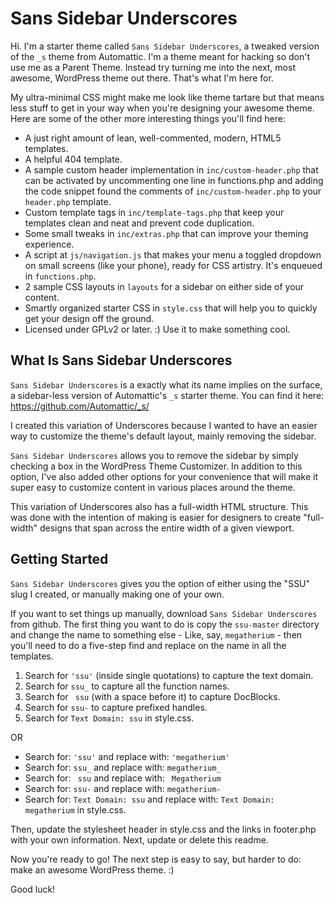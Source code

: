 Sans Sidebar Underscores
===

Hi. I'm a starter theme called `Sans Sidebar Underscores`, a tweaked version of the `_s` theme from Automattic. I'm a theme meant for hacking so don't use me as a Parent Theme. Instead try turning me into the next, most awesome, WordPress theme out there. That's what I'm here for.

My ultra-minimal CSS might make me look like theme tartare but that means less stuff to get in your way when you're designing your awesome theme. Here are some of the other more interesting things you'll find here:

* A just right amount of lean, well-commented, modern, HTML5 templates.
* A helpful 404 template.
* A sample custom header implementation in `inc/custom-header.php` that can be activated by uncommenting one line in functions.php and adding the code snippet found the comments of `inc/custom-header.php` to your `header.php` template.
* Custom template tags in `inc/template-tags.php` that keep your templates clean and neat and prevent code duplication.
* Some small tweaks in `inc/extras.php` that can improve your theming experience.
* A script at `js/navigation.js` that makes your menu a toggled dropdown on small screens (like your phone), ready for CSS artistry. It's enqueued in `functions.php`.
* 2 sample CSS layouts in `layouts` for a sidebar on either side of your content.
* Smartly organized starter CSS in `style.css` that will help you to quickly get your design off the ground.
* Licensed under GPLv2 or later. :) Use it to make something cool.

What Is Sans Sidebar Underscores
---------------

`Sans Sidebar Underscores` is a exactly what its name implies on the surface, a sidebar-less version of Automattic's `_s` starter theme. You can find it here: https://github.com/Automattic/_s/

I created this variation of Underscores because I wanted to have an easier way to customize the theme's default layout, mainly removing the sidebar. 

`Sans Sidebar Underscores` allows you to remove the sidebar by simply checking a box in the WordPress Theme Customizer. In addition to this option, I've also added other options for your convenience that will make it super easy to customize content in various places around the theme. 

This variation of Underscores also has a full-width HTML structure. This was done with the intention of making is easier for designers to create "full-width" designs that span across the entire width of a given viewport.

Getting Started
---------------

`Sans Sidebar Underscores` gives you the option of either using the "SSU" slug I created, or manually making one of your own.

If you want to set things up manually, download `Sans Sidebar Underscores` from github. The first thing you want to do is copy the `ssu-master` directory and change the name to something else - Like, say, `megatherium` - then you'll need to do a five-step find and replace on the name in all the templates.

1. Search for `'ssu'` (inside single quotations) to capture the text domain.
2. Search for `ssu_` to capture all the function names.
3. Search for <code>&nbsp;ssu</code> (with a space before it) to capture DocBlocks.
4. Search for `ssu-` to capture prefixed handles.
5. Search for `Text Domain: ssu` in style.css.

OR

* Search for: `'ssu'` and replace with: `'megatherium'`
* Search for: `ssu_` and replace with: `megatherium_`
* Search for: <code>&nbsp;ssu</code> and replace with: <code>&nbsp;Megatherium</code>
* Search for: `ssu-` and replace with: `megatherium-`
* Search for: `Text Domain: ssu` and replace with: `Text Domain: megatherium` in style.css.

Then, update the stylesheet header in style.css and the links in footer.php with your own information. Next, update or delete this readme.

Now you're ready to go! The next step is easy to say, but harder to do: make an awesome WordPress theme. :)

Good luck!
